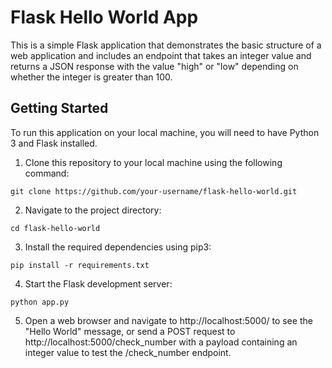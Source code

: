 # Flask Hello World App

This is a simple Flask application that demonstrates the basic structure of a web application and includes an endpoint that takes an integer value and returns a JSON response with the value "high" or "low" depending on whether the integer is greater than 100.

## Getting Started

To run this application on your local machine, you will need to have Python 3 and Flask installed.

1. Clone this repository to your local machine using the following command:

```
git clone https://github.com/your-username/flask-hello-world.git
```

2. Navigate to the project directory:

```
cd flask-hello-world
```

3. Install the required dependencies using pip3:

```
pip install -r requirements.txt
```

4. Start the Flask development server:

```
python app.py
```

5. Open a web browser and navigate to http://localhost:5000/ to see the "Hello World" message, or send a POST request to http://localhost:5000/check_number with a payload containing an integer value to test the /check_number endpoint.
